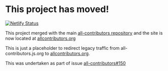 # This project has moved!

[![Netlify Status](https://api.netlify.com/api/v1/badges/4aaac634-0895-43f3-8cf2-5280538deb57/deploy-status)](https://app.netlify.com/sites/agitated-poitras-59fa6c/deploys)

This project merged with the main [all-contributors repository](https://github.com/all-contributors/all-contributors)
and the site is now located at [allcontributors.org](https://allcontributors.org)

This is just a placeholder to redirect legacy traffic from all-contributors.js.org to [allcontributors.org](allcontributors.org).

This was undertaken as part of issue [all-contributors#150](https://github.com/all-contributors/all-contributors/issues/150)
